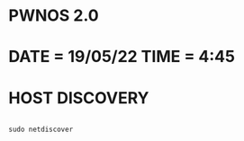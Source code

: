 PWNOS 2.0
=========

DATE = 19/05/22 TIME = 4:45
===========================


HOST DISCOVERY
==============

```

sudo netdiscover



```
